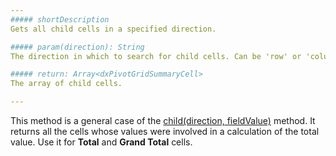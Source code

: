 ```yaml
---
##### shortDescription
Gets all child cells in a specified direction.

##### param(direction): String
The direction in which to search for child cells. Can be 'row' or 'column'.

##### return: Array<dxPivotGridSummaryCell>
The array of child cells.

---
```

This method is a general case of the [child(direction, fieldValue)](/api-reference/10%20UI%20Widgets/dxPivotGrid/5%20Summary%20Cell/child(direction_fieldValue).md '/Documentation/ApiReference/UI_Widgets/dxPivotGrid/Summary_Cell/#childdirection_fieldValue') method. It returns all the cells whose values were involved in a calculation of the total value. Use it for **Total** and **Grand Total** cells.